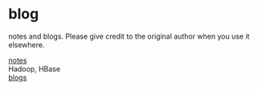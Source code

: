 # blog
notes and blogs. Please give credit to the original author when you use it elsewhere.

[notes](https://github.com/darkdown/blog/tree/master/notes)
<br/>
Hadoop, HBase
<br/>
[blogs](https://github.com/darkdown/blog/tree/master/blogs)
